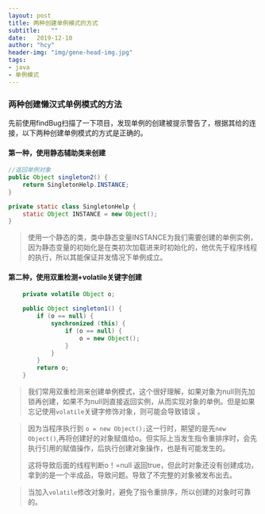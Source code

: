 ```yaml
---
layout: post
title: 两种创建单例模式的方式
subtitle:   ""
date:   2019-12-10
author:	"hcy"
header-img: "img/gene-head-img.jpg"
tags:
- java
- 单例模式
---
```




### 两种创建懒汉式单例模式的方法

​	先前使用findBug扫描了一下项目，发现单例的创建被提示警告了，根据其给的连接，以下两种创建单例模式的方式是正确的。



#### 第一种，使用静态辅助类来创建

```java
//返回单例对象
public Object singleton2() {    
    return SingletonHelp.INSTANCE;
}

private static class SingletonHelp {    
    static Object INSTANCE = new Object();
}
```

> 使用一个静态的类，类中静态变量INSTANCE为我们需要创建的单例实例，因为静态变量的初始化是在类初次加载进来时初始化的，他优先于程序线程的执行，所以其能保证并发情况下单例成立。





#### 第二种，使用双重检测+volatile关键字创建



```java
    private volatile Object o;

    public Object singleton1() {
        if (o == null) {
            synchronized (this) {
                if (o == null) {
                    o = new Object();
                }
            }
        }
        return o;
    }

```

> 我们常用双重检测来创建单例模式，这个很好理解，如果对象为null则先加锁再创建，如果不为null则直接返回实例，从而实现对象的单例。但是如果忘记使用`volatile`关键字修饰对象，则可能会导致错误 。





> 因为当程序执行到 `o = new Object();`这一行时，期望的是先`new Object()`,再将创建好的对象赋值给o。但实际上当发生指令重排序时，会先执行引用的赋值操作，后执行创建对象操作，也是有可能发生的。
>
> 这将导致后面的线程判断o！=null 返回true，但此时对象还没有创建成功，拿到的是一个半成品，导致问题。导致了不完整的对象被发布出去。



> 当加入`volatile`修改对象时，避免了指令重排序，所以创建的对象时可靠的。



